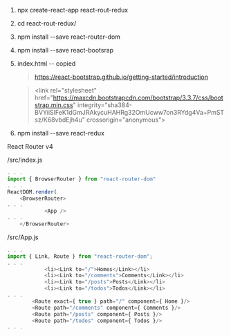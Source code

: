 1. npx create-react-app react-rout-redux
1. cd react-rout-redux/
1. npm install --save react-router-dom
1. npm install --save react-bootsrap
1. index.html --
   copied
   > https://react-bootstrap.github.io/getting-started/introduction
   
   > \<link rel="stylesheet" href="https://maxcdn.bootstrapcdn.com/bootstrap/3.3.7/css/bootstrap.min.css" integrity="sha384-BVYiiSIFeK1dGmJRAkycuHAHRg32OmUcww7on3RYdg4Va+PmSTsz/K68vbdEjh4u" crossorigin="anonymous">
1. npm install --save react-redux


React Router v4

/src/index.js
```javascript
. . .
import { BrowserRouter } from "react-router-dom"
. . .
ReactDOM.render(
    <BrowserRouter>
. . .
            <App />
. . .
    </BrowserRouter>
```

/src/App.js
```javascript
. . .
import { Link, Route } from "react-router-dom";
. . .
            <li><Link to="/">Homes</Link></li>
            <li><Link to="/comments">Comments</Link></li>
            <li><Link to="/posts">Posts</Link></li>
            <li><Link to="/todos">Todos</Link></li>
. . .
        <Route exact={ true } path="/" component={ Home }/>
        <Route path="/comments" component={ Comments }/>
        <Route path="/posts" component={ Posts }/>
        <Route path="/todos" component={ Todos }/>
. . .
```
